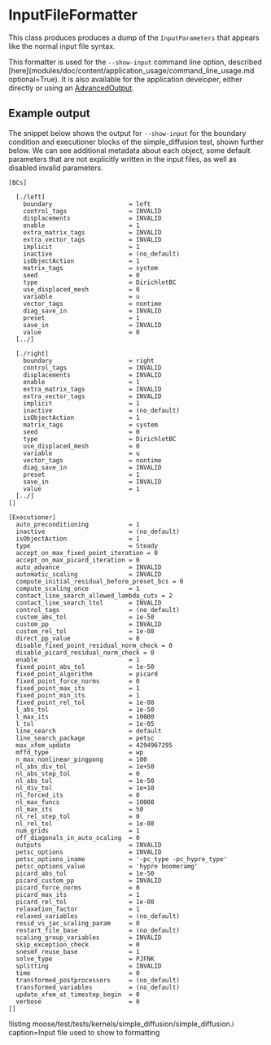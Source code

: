 # InputFileFormatter

This class produces produces a dump of the `InputParameters` that appears like the normal input
file syntax.

This formatter is used for the `--show-input` command line option, described
[here](modules/doc/content/application_usage/command_line_usage.md optional=True). It is also available for the
application developer, either directly or using an [AdvancedOutput](syntax/Outputs/index.md#advanced-output).

## Example output

The snippet below shows the output for `--show-input` for the boundary condition and executioner
blocks of the simple_diffusion test, shown further below. We can see additional metadata about each object,
some default parameters that are not explicitly written in the input files, as well as
disabled invalid parameters.

```
[BCs]

  [./left]
    boundary                     = left
    control_tags                 = INVALID
    displacements                = INVALID
    enable                       = 1
    extra_matrix_tags            = INVALID
    extra_vector_tags            = INVALID
    implicit                     = 1
    inactive                     = (no_default)
    isObjectAction               = 1
    matrix_tags                  = system
    seed                         = 0
    type                         = DirichletBC
    use_displaced_mesh           = 0
    variable                     = u
    vector_tags                  = nontime
    diag_save_in                 = INVALID
    preset                       = 1
    save_in                      = INVALID
    value                        = 0
  [../]

  [./right]
    boundary                     = right
    control_tags                 = INVALID
    displacements                = INVALID
    enable                       = 1
    extra_matrix_tags            = INVALID
    extra_vector_tags            = INVALID
    implicit                     = 1
    inactive                     = (no_default)
    isObjectAction               = 1
    matrix_tags                  = system
    seed                         = 0
    type                         = DirichletBC
    use_displaced_mesh           = 0
    variable                     = u
    vector_tags                  = nontime
    diag_save_in                 = INVALID
    preset                       = 1
    save_in                      = INVALID
    value                        = 1
  [../]
[]

[Executioner]
  auto_preconditioning           = 1
  inactive                       = (no_default)
  isObjectAction                 = 1
  type                           = Steady
  accept_on_max_fixed_point_iteration = 0
  accept_on_max_picard_iteration = 0
  auto_advance                   = INVALID
  automatic_scaling              = INVALID
  compute_initial_residual_before_preset_bcs = 0
  compute_scaling_once           = 1
  contact_line_search_allowed_lambda_cuts = 2
  contact_line_search_ltol       = INVALID
  control_tags                   = (no_default)
  custom_abs_tol                 = 1e-50
  custom_pp                      = INVALID
  custom_rel_tol                 = 1e-08
  direct_pp_value                = 0
  disable_fixed_point_residual_norm_check = 0
  disable_picard_residual_norm_check = 0
  enable                         = 1
  fixed_point_abs_tol            = 1e-50
  fixed_point_algorithm          = picard
  fixed_point_force_norms        = 0
  fixed_point_max_its            = 1
  fixed_point_min_its            = 1
  fixed_point_rel_tol            = 1e-08
  l_abs_tol                      = 1e-50
  l_max_its                      = 10000
  l_tol                          = 1e-05
  line_search                    = default
  line_search_package            = petsc
  max_xfem_update                = 4294967295
  mffd_type                      = wp
  n_max_nonlinear_pingpong       = 100
  nl_abs_div_tol                 = 1e+50
  nl_abs_step_tol                = 0
  nl_abs_tol                     = 1e-50
  nl_div_tol                     = 1e+10
  nl_forced_its                  = 0
  nl_max_funcs                   = 10000
  nl_max_its                     = 50
  nl_rel_step_tol                = 0
  nl_rel_tol                     = 1e-08
  num_grids                      = 1
  off_diagonals_in_auto_scaling  = 0
  outputs                        = INVALID
  petsc_options                  = INVALID
  petsc_options_iname            = '-pc_type -pc_hypre_type'
  petsc_options_value            = 'hypre boomeramg'
  picard_abs_tol                 = 1e-50
  picard_custom_pp               = INVALID
  picard_force_norms             = 0
  picard_max_its                 = 1
  picard_rel_tol                 = 1e-08
  relaxation_factor              = 1
  relaxed_variables              = (no_default)
  resid_vs_jac_scaling_param     = 0
  restart_file_base              = (no_default)
  scaling_group_variables        = INVALID
  skip_exception_check           = 0
  snesmf_reuse_base              = 1
  solve_type                     = PJFNK
  splitting                      = INVALID
  time                           = 0
  transformed_postprocessors     = (no_default)
  transformed_variables          = (no_default)
  update_xfem_at_timestep_begin  = 0
  verbose                        = 0
[]
```

!listing moose/test/tests/kernels/simple_diffusion/simple_diffusion.i caption=Input file used to show to formatting
